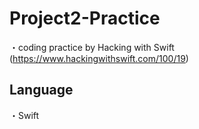 # Project2-Practice

・coding practice by Hacking with Swift (https://www.hackingwithswift.com/100/19)

## Language
・Swift

